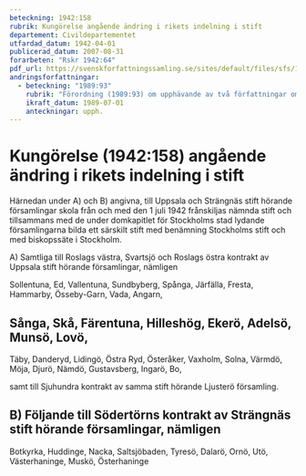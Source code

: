 ```yaml
---
beteckning: 1942:158
rubrik: Kungörelse angående ändring i rikets indelning i stift
departement: Civildepartementet
utfardad_datum: 1942-04-01
publicerad_datum: 2007-08-31
forarbeten: "Rskr 1942:64"
pdf_url: https://svenskforfattningssamling.se/sites/default/files/sfs/1942-04/SFS1942-158.pdf
andringsforfattningar:
  - beteckning: "1989:93"
    rubrik: "Förordning (1989:93) om upphävande av två författningar om den kyrkliga indelningen i Stockholms stift, m.m."
    ikraft_datum: 1989-07-01
    anteckningar: upph.
---
```


# Kungörelse (1942:158) angående ändring i rikets indelning i stift

Härnedan under A) och B) angivna, till Uppsala och Strängnäs stift hörande församlingar skola från och med den 1 juli 1942 frånskiljas nämnda stift och tillsammans med de under domkapitlet för Stockholms stad lydande församlingarna bilda ett särskilt stift med benämning Stockholms stift och med biskopssäte i Stockholm.

A) Samtliga till Roslags västra, Svartsjö och Roslags östra kontrakt av Uppsala stift hörande församlingar, nämligen

Sollentuna, Ed, Vallentuna, Sundbyberg, Spånga, Järfälla, Fresta, Hammarby, Össeby-Garn, Vada, Angarn,

## Sånga, Skå, Färentuna, Hilleshög, Ekerö, Adelsö, Munsö, Lovö,

Täby, Danderyd, Lidingö, Östra Ryd, Österåker, Vaxholm, Solna, Värmdö, Möja, Djurö, Nämdö, Gustavsberg, Ingarö, Bo,

samt till Sjuhundra kontrakt av samma stift hörande Ljusterö församling.

## B) Följande till Södertörns kontrakt av Strängnäs stift hörande församlingar, nämligen

Botkyrka, Huddinge, Nacka, Saltsjöbaden, Tyresö, Dalarö, Ornö, Utö, Västerhaninge, Muskö, Österhaninge